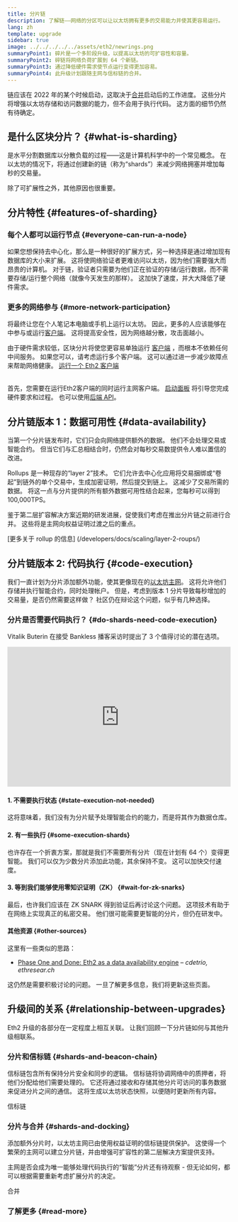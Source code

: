 ```yaml
---
title: 分片链
description: 了解链——网络的分区可以让以太坊拥有更多的交易能力并使其更容易运行。
lang: zh
template: upgrade
sidebar: true
image: ../../../../../assets/eth2/newrings.png
summaryPoint1: 碎片是一个多阶段升级，以提高以太坊的可扩容性和容量。
summaryPoint2: 碎链将网络负荷扩展到 64 个新链。
summaryPoint3: 通过降低硬件需求使节点运行变得更加容易。
summaryPoint4: 此升级计划跟随主网与信标链的合并。
---
```


<UpgradeStatus date="~2023">
    链应该在 2022 年的某个时候启动，这取决于<a href="/upgrades/merge/">合并</a>启动后的工作进度。 这些分片将增强以太坊存储和访问数据的能力，但不会用于执行代码。 这方面的细节仍然有待确定。
</UpgradeStatus>

## 是什么区块分片？ {#what-is-sharding}

是水平分割数据库以分散负载的过程——这是计算机科学中的一个常见概念。 在以太坊的情况下，将通过创建新的链（称为“shards”）来减少网络拥塞并增加每秒的交易量。

除了可扩展性之外，其他原因也很重要。

## 分片特性 {#features-of-sharding}

### 每个人都可以运行节点 {#everyone-can-run-a-node}

如果您想保持去中心化，那么是一种很好的扩展方式，另一种选择是通过增加现有数据库的大小来扩展。 这将使网络验证者更难访问以太坊，因为他们需要强大而昂贵的计算机。 对于链，验证者只需要为他们正在验证的存储/运行数据，而不需要存储/运行整个网络（就像今天发生的那样）。 这加快了速度，并大大降低了硬件需求。

### 更多的网络参与 {#more-network-participation}

将最终让您在个人笔记本电脑或手机上运行以太坊。 因此，更多的人应该能够在中参与或运行[客户端](/developers/docs/nodes-and-clients/)。 这将提高安全性，因为网络越分散，攻击面越小。

由于硬件需求较低，区块分片将使您更容易单独运行 [客户端](/developers/docs/nodes-and-clients/) ，而根本不依赖任何中间服务。 如果您可以，请考虑运行多个客户端。 这可以通过进一步减少故障点来帮助网络健康。 [运行一个 Eth2 客户端](/eth2/get-involved/)

<br />

<InfoBanner isWarning={true}>
  首先，您需要在运行Eth2客户端的同时运行主网客户端。 <a href="https://launchpad.ethereum.org" target="_blank">启动面板</a> 将引导您完成硬件要求和过程。 也可以使用<a href="/developers/docs/apis/backend/#available-libraries">后端 API</a>。
</InfoBanner>

## 分片链版本 1：数据可用性 {#data-availability}

当第一个分片链发布时，它们只会向网络提供额外的数据。 他们不会处理交易或智能合约。 但当它们与汇总相结合时，仍然会对每秒交易数提供令人难以置信的改进。

Rollups 是一种现存的“layer 2”技术。 它们允许去中心化应用将交易捆绑或“卷起”到链外的单个交易中，生成加密证明，然后提交到链上。 这减少了交易所需的数据。 将这一点与分片提供的所有额外数据可用性结合起来，您每秒可以得到 100,000TPS。

<InfoBanner isWarning={false}>
  鉴于第二层扩容解决方案近期的研发进展，促使我们考虑在推出分片链之前进行合并。 这些将是主网向权益证明过渡之后的重点。

[更多关于 rollup 的信息] (/developers/docs/scaling/layer-2-roups/)
</InfoBanner>

## 分片链版本 2: 代码执行 {#code-execution}

我们一直计划为分片添加额外功能，使其更像现在的[以太坊主网](/glossary/#mainnet)。 这将允许他们存储并执行智能合约，同时处理帐户。 但是，考虑到版本 1 分片导致每秒增加的交易量，是否仍然需要这样做？ 社区仍在辩论这个问题，似乎有几种选择。

### 分片是否需要代码执行？ {#do-shards-need-code-execution}

Vitalik Buterin 在接受 Bankless 播客采访时提出了 3 个值得讨论的潜在选项。

<iframe width="100%" height="315" src="https://www.youtube.com/embed/-R0j5AMUSzA?start=5841" frameborder="0" allow="accelerometer; autoplay; clipboard-write; encrypted-media; gyroscope; picture-in-picture" allowfullscreen mark="crwd-mark"></iframe>

#### 1. 不需要执行状态 {#state-execution-not-needed}

这将意味着，我们没有为分片赋予处理智能合约的能力，而是将其作为数据仓库。

#### 2. 有一些执行 {#some-execution-shards}

也许存在一个折衷方案，那就是我们不需要所有分片（现在计划有 64 个）变得更智能。 我们可以仅为少数分片添加此功能，其余保持不变。 这可以加快交付速度。

#### 3. 等到我们能够使用零知识证明（ZK） {#wait-for-zk-snarks}

最后，也许我们应该在 ZK SNARK 得到验证后再讨论这个问题。 这项技术有助于在网络上实现真正的私密交易。 他们很可能需要更智能的分片，但仍在研发中。

#### 其他资源 {#other-sources}

这里有一些类似的思路：

- [Phase One and Done: Eth2 as a data availability engine](https://ethresear.ch/t/phase-one-and-done-eth2-as-a-data-availability-engine/5269/8) – _cdetrio, ethresear.ch_

这仍然是需要积极讨论的问题。 一旦了解更多信息，我们将更新这些页面。

## 升级间的关系 {#relationship-between-upgrades}

Eth2 升级的各部分在一定程度上相互关联。 让我们回顾一下分片链如何与其他升级相联系。

### 分片和信标链 {#shards-and-beacon-chain}

信标链包含所有保持分片安全和同步的逻辑。 信标链将协调网络中的质押者，将他们分配给他们需要处理的。 它还将通过接收和存储其他分片可访问的事务数据来促进分片之间的通信。 这将生成以太坊状态快照，以便随时更新所有内容。

<ButtonLink to="/upgrades/beacon-chain/">
  信标链
</ButtonLink>

### 分片与合并 {#shards-and-docking}

添加额外分片时，以太坊主网已由使用权益证明的信标链提供保护。 这使得一个繁荣的主网可以建立分片链，并由增强可扩容性的第二层解决方案提供支持。

主网是否会成为唯一能够处理代码执行的“智能”分片还有待观察 - 但无论如何，都可以根据需要重新考虑扩展分片的决定。

<div>
  <ButtonLink to="/upgrades/merge/">合并</ButtonLink>
</div>

<Divider />

### 了解更多 {#read-more}

<Eth2ShardChainsList />
